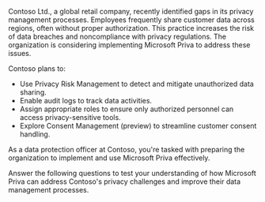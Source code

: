 Contoso Ltd., a global retail company, recently identified gaps in its privacy management processes. Employees frequently share customer data across regions, often without proper authorization. This practice increases the risk of data breaches and noncompliance with privacy regulations. The organization is considering implementing Microsoft Priva to address these issues.

Contoso plans to:

- Use Privacy Risk Management to detect and mitigate unauthorized data sharing.
- Enable audit logs to track data activities.
- Assign appropriate roles to ensure only authorized personnel can access privacy-sensitive tools.
- Explore Consent Management (preview) to streamline customer consent handling.

As a data protection officer at Contoso, you're tasked with preparing the organization to implement and use Microsoft Priva effectively.

Answer the following questions to test your understanding of how Microsoft Priva can address Contoso's privacy challenges and improve their data management processes.
